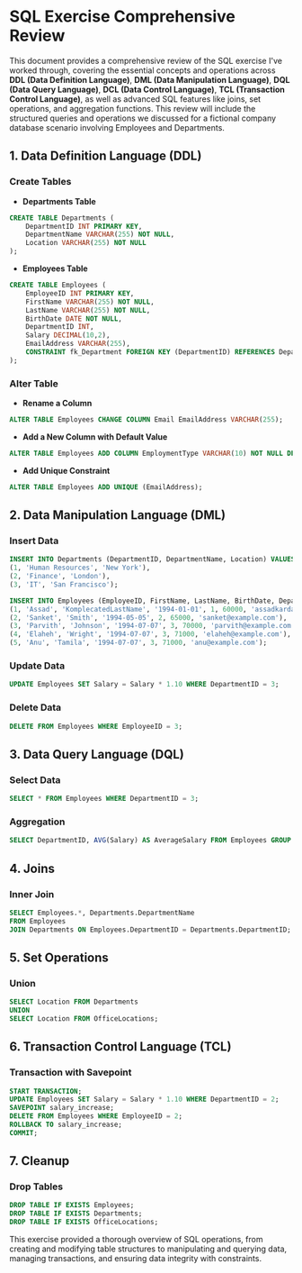 # SQL Exercise Comprehensive Review

This document provides a comprehensive review of the SQL exercise I've worked through, covering the essential concepts and operations across **DDL (Data Definition Language)**, **DML (Data Manipulation Language)**, **DQL (Data Query Language)**, **DCL (Data Control Language)**, **TCL (Transaction Control Language)**, as well as advanced SQL features like joins, set operations, and aggregation functions. This review will include the structured queries and operations we discussed for a fictional company database scenario involving Employees and Departments.

## 1. Data Definition Language (DDL)

### Create Tables

- **Departments Table**

```sql
CREATE TABLE Departments (
    DepartmentID INT PRIMARY KEY,
    DepartmentName VARCHAR(255) NOT NULL,
    Location VARCHAR(255) NOT NULL
);
```

- **Employees Table**

```sql
CREATE TABLE Employees (
    EmployeeID INT PRIMARY KEY,
    FirstName VARCHAR(255) NOT NULL,
    LastName VARCHAR(255) NOT NULL,
    BirthDate DATE NOT NULL,
    DepartmentID INT,
    Salary DECIMAL(10,2),
    EmailAddress VARCHAR(255),
    CONSTRAINT fk_Department FOREIGN KEY (DepartmentID) REFERENCES Departments(DepartmentID)
);
```

### Alter Table

- **Rename a Column**

```sql
ALTER TABLE Employees CHANGE COLUMN Email EmailAddress VARCHAR(255);
```

- **Add a New Column with Default Value**

```sql
ALTER TABLE Employees ADD COLUMN EmploymentType VARCHAR(10) NOT NULL DEFAULT 'Full-Time';
```

- **Add Unique Constraint**

```sql
ALTER TABLE Employees ADD UNIQUE (EmailAddress);
```

## 2. Data Manipulation Language (DML)

### Insert Data

```sql
INSERT INTO Departments (DepartmentID, DepartmentName, Location) VALUES
(1, 'Human Resources', 'New York'),
(2, 'Finance', 'London'),
(3, 'IT', 'San Francisco');
```

```sql
INSERT INTO Employees (EmployeeID, FirstName, LastName, BirthDate, DepartmentID, Salary, EmailAddress) VALUES
(1, 'Assad', 'KomplecatedLastName', '1994-01-01', 1, 60000, 'assadkardanameh@example.com'),
(2, 'Sanket', 'Smith', '1994-05-05', 2, 65000, 'sanket@example.com'),
(3, 'Parvith', 'Johnson', '1994-07-07', 3, 70000, 'parvith@example.com'),
(4, 'Elaheh', 'Wright', '1994-07-07', 3, 71000, 'elaheh@example.com'),
(5, 'Anu', 'Tamila', '1994-07-07', 3, 71000, 'anu@example.com');
```

### Update Data

```sql
UPDATE Employees SET Salary = Salary * 1.10 WHERE DepartmentID = 3;
```

### Delete Data

```sql
DELETE FROM Employees WHERE EmployeeID = 3;
```

## 3. Data Query Language (DQL)

### Select Data

```sql
SELECT * FROM Employees WHERE DepartmentID = 3;
```

### Aggregation

```sql
SELECT DepartmentID, AVG(Salary) AS AverageSalary FROM Employees GROUP BY DepartmentID;
```

## 4. Joins

### Inner Join

```sql
SELECT Employees.*, Departments.DepartmentName
FROM Employees
JOIN Departments ON Employees.DepartmentID = Departments.DepartmentID;
```

## 5. Set Operations

### Union

```sql
SELECT Location FROM Departments
UNION
SELECT Location FROM OfficeLocations;
```

## 6. Transaction Control Language (TCL)

### Transaction with Savepoint

```sql
START TRANSACTION;
UPDATE Employees SET Salary = Salary * 1.10 WHERE DepartmentID = 2;
SAVEPOINT salary_increase;
DELETE FROM Employees WHERE EmployeeID = 2;
ROLLBACK TO salary_increase;
COMMIT;
```

## 7. Cleanup

### Drop Tables

```sql
DROP TABLE IF EXISTS Employees;
DROP TABLE IF EXISTS Departments;
DROP TABLE IF EXISTS OfficeLocations;
```

This exercise provided a thorough overview of SQL operations, from creating and modifying table structures to manipulating and querying data, managing transactions, and ensuring data integrity with constraints.
